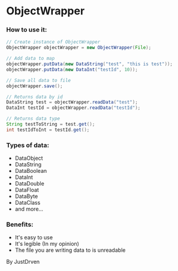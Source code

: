 # ObjectWrapper

### How to use it:

```java
// Create instance of ObjectWrapper
ObjectWrapper objectWrapper = new ObjectWrapper(File);

// Add data to map
objectWrapper.putData(new DataString("test", "this is test"));
objectWrapper.putData(new DataInt("testId", 10));

// Save all data to file
objectWrapper.save();

// Returns data by id
DataString test = objectWrapper.readData("test");
DataInt testId = objectWrapper.readData("testId");

// Returns data type
String testToString = test.get();
int testIdToInt = testId.get();

```

### Types of data:
- DataObject
- DataString
- DataBoolean
- DataInt
- DataDouble
- DataFloat
- DataByte
- DataClass
- and more...

### Benefits:
- It's easy to use
- It's legible (In my opinion)
- The file you are writing data to is unreadable

By JustDrven
